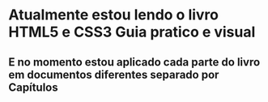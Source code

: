 # Atualmente estou lendo o livro HTML5 e CSS3 Guia pratico e visual
## E no momento estou aplicado cada parte do livro em documentos diferentes separado por Capítulos
